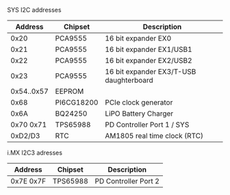 SYS I2C addresses

| Address    | Chipset  | Description               |
|------------|----------|---------------------------|
| 0x20       | PCA9555  | 16 bit expander EX0       |
| 0x21       | PCA9555  | 16 bit expander EX1/USB1  |
| 0x22       | PCA9555  | 16 bit expander EX2/USB2  |
| 0x23       | PCA9555  | 16 bit expander EX3/T-USB daughterboard|
| 0x54..0x57 | EEPROM   |                           |
| 0x68       | PI6CG18200 | PCIe clock generator |
| 0x6A       | BQ24250  | LiPO Battery Charger      |
| 0x70 0x71  | TPS65988 |  PD Controller Port 1 / SYS |
| 0xD2/D3    | RTC      | AM1805 real time clock (RTC) |


i.MX I2C3 adresses

| Address    | Chipset  | Description               |
|------------|----------|---------------------------|
| 0x7E 0x7F  | TPS65988 |  PD Controller Port 2     |

